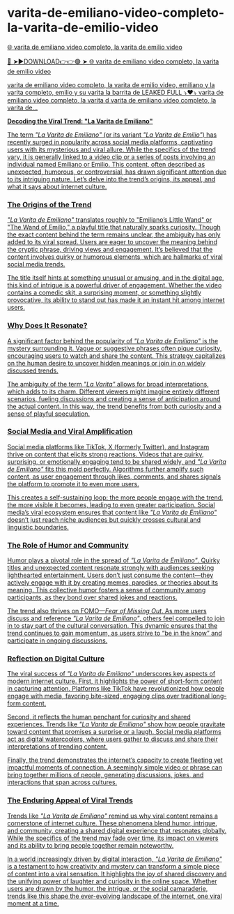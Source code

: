 # varita-de-emiliano-video-completo-la-varita-de-emilio-video


<a href="https://qybron.cfd/Varita"> 🌐 varita de emiliano video completo, la varita de emilio video


🔴 ➤►DOWNLOAD👉👉🟢 ➤  <a href="https://qybron.cfd/Varita"> 🌐 varita de emiliano video completo, la varita de emilio video



varita de emiliano video completo, la varita de emilio video, emiliano y la varita completo, emilio y su varita la barrita de LEAKED FULL ⤵️❤️⤵️ varita de emiliano video completo, la varita d varita de emiliano video completo, la varita de...



**Decoding the Viral Trend: "La Varita de Emiliano"**  

The term *"La Varita de Emiliano"* (or its variant *"La Varita de Emilio"*) has recently surged in popularity across social media platforms, captivating users with its mysterious and viral allure. While the specifics of the trend vary, it is generally linked to a video clip or a series of posts involving an individual named Emiliano or Emilio. This content, often described as unexpected, humorous, or controversial, has drawn significant attention due to its intriguing nature. Let’s delve into the trend’s origins, its appeal, and what it says about internet culture.  

### The Origins of the Trend  

*"La Varita de Emiliano"* translates roughly to "Emiliano’s Little Wand" or "The Wand of Emilio," a playful title that naturally sparks curiosity. Though the exact content behind the term remains unclear, the ambiguity has only added to its viral spread. Users are eager to uncover the meaning behind the cryptic phrase, driving views and engagement. It’s believed that the content involves quirky or humorous elements, which are hallmarks of viral social media trends.  

The title itself hints at something unusual or amusing, and in the digital age, this kind of intrigue is a powerful driver of engagement. Whether the video contains a comedic skit, a surprising moment, or something slightly provocative, its ability to stand out has made it an instant hit among internet users.  

### Why Does It Resonate?  

A significant factor behind the popularity of *"La Varita de Emiliano"* is the mystery surrounding it. Vague or suggestive phrases often pique curiosity, encouraging users to watch and share the content. This strategy capitalizes on the human desire to uncover hidden meanings or join in on widely discussed trends.  

The ambiguity of the term *"La Varita"* allows for broad interpretations, which adds to its charm. Different viewers might imagine entirely different scenarios, fueling discussions and creating a sense of anticipation around the actual content. In this way, the trend benefits from both curiosity and a sense of playful speculation.  

### Social Media and Viral Amplification  

Social media platforms like TikTok, X (formerly Twitter), and Instagram thrive on content that elicits strong reactions. Videos that are quirky, surprising, or emotionally engaging tend to be shared widely, and *"La Varita de Emiliano"* fits this mold perfectly. Algorithms further amplify such content, as user engagement through likes, comments, and shares signals the platform to promote it to even more users.  

This creates a self-sustaining loop: the more people engage with the trend, the more visible it becomes, leading to even greater participation. Social media’s viral ecosystem ensures that content like *"La Varita de Emiliano"* doesn’t just reach niche audiences but quickly crosses cultural and linguistic boundaries.  

### The Role of Humor and Community  

Humor plays a pivotal role in the spread of *"La Varita de Emiliano"*. Quirky titles and unexpected content resonate strongly with audiences seeking lighthearted entertainment. Users don’t just consume the content—they actively engage with it by creating memes, parodies, or theories about its meaning. This collective humor fosters a sense of community among participants, as they bond over shared jokes and reactions.  

The trend also thrives on FOMO—*Fear of Missing Out*. As more users discuss and reference *"La Varita de Emiliano"*, others feel compelled to join in to stay part of the cultural conversation. This dynamic ensures that the trend continues to gain momentum, as users strive to “be in the know” and participate in ongoing discussions.  

### Reflection on Digital Culture  

The viral success of *"La Varita de Emiliano"* underscores key aspects of modern internet culture. First, it highlights the power of short-form content in capturing attention. Platforms like TikTok have revolutionized how people engage with media, favoring bite-sized, engaging clips over traditional long-form content.  

Second, it reflects the human penchant for curiosity and shared experiences. Trends like *"La Varita de Emiliano"* show how people gravitate toward content that promises a surprise or a laugh. Social media platforms act as digital watercoolers, where users gather to discuss and share their interpretations of trending content.  

Finally, the trend demonstrates the internet’s capacity to create fleeting yet impactful moments of connection. A seemingly simple video or phrase can bring together millions of people, generating discussions, jokes, and interactions that span across cultures.  

### The Enduring Appeal of Viral Trends  

Trends like *"La Varita de Emiliano"* remind us why viral content remains a cornerstone of internet culture. These phenomena blend humor, intrigue, and community, creating a shared digital experience that resonates globally. While the specifics of the trend may fade over time, its impact on viewers and its ability to bring people together remain noteworthy.  

In a world increasingly driven by digital interaction, *"La Varita de Emiliano"* is a testament to how creativity and mystery can transform a simple piece of content into a viral sensation. It highlights the joy of shared discovery and the unifying power of laughter and curiosity in the online space. Whether users are drawn by the humor, the intrigue, or the social camaraderie, trends like this shape the ever-evolving landscape of the internet, one viral moment at a time.  
